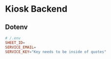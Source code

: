 # Kiosk Backend

## Dotenv

```toml
# /.env
SHEET_ID=
SERVICE_EMAIL=
SERVICE_KEY="Key needs to be inside of quotes"
```